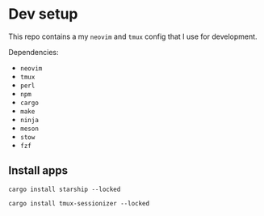 # Dev setup

This repo contains a my `neovim` and `tmux` config  that I use for development.

Dependencies:
- `neovim`
- `tmux`
- `perl`
- `npm`
- `cargo`
- `make`
- `ninja`
- `meson`
- `stow`
- `fzf`

## Install apps

~~~
cargo install starship --locked
~~~

~~~
cargo install tmux-sessionizer --locked
~~~

